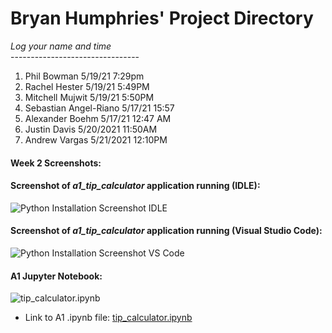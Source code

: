 # Bryan Humphries' Project Directory

*Log your name and time*
<br>--------------------------------</br>
1. Phil Bowman 5/19/21 7:29pm<br>
2. Rachel Hester 5/19/21 5:49PM<br>
3. Mitchell Mujwit 5/19/21 5:50PM<br>
4. Sebastian Angel-Riano 5/17/21    15:57<br>
5. Alexander Boehm 5/17/21 12:47 AM<br>
6. Justin Davis 5/20/2021 11:50AM<br>
7. Andrew Vargas 5/21/2021 12:10PM<br>

#### Week 2 Screenshots:

#### Screenshot of *a1_tip_calculator* application running (IDLE):

![Python Installation Screenshot IDLE](img/a1_tip_calculator_idle.png "A1 IDLE Screenshot")


#### Screenshot of *a1_tip_calculator* application running (Visual Studio Code):
![Python Installation Screenshot VS Code](img/a1_tip_calculator_vs_code.png "A1 VS Code Screenshot")


#### A1 Jupyter Notebook:

![tip_calculator.ipynb](img/a1_jupyter_notebook.png "A1 Jupyter Notebook")

* Link to A1 .ipynb file: [tip_calculator.ipynb](C:\Users\Bryan\repos\lis4905_sum21\projects\bmh18v\Week2_tip_calc/tip_calculator.ipynb "A1 Jupyter Notebook")

